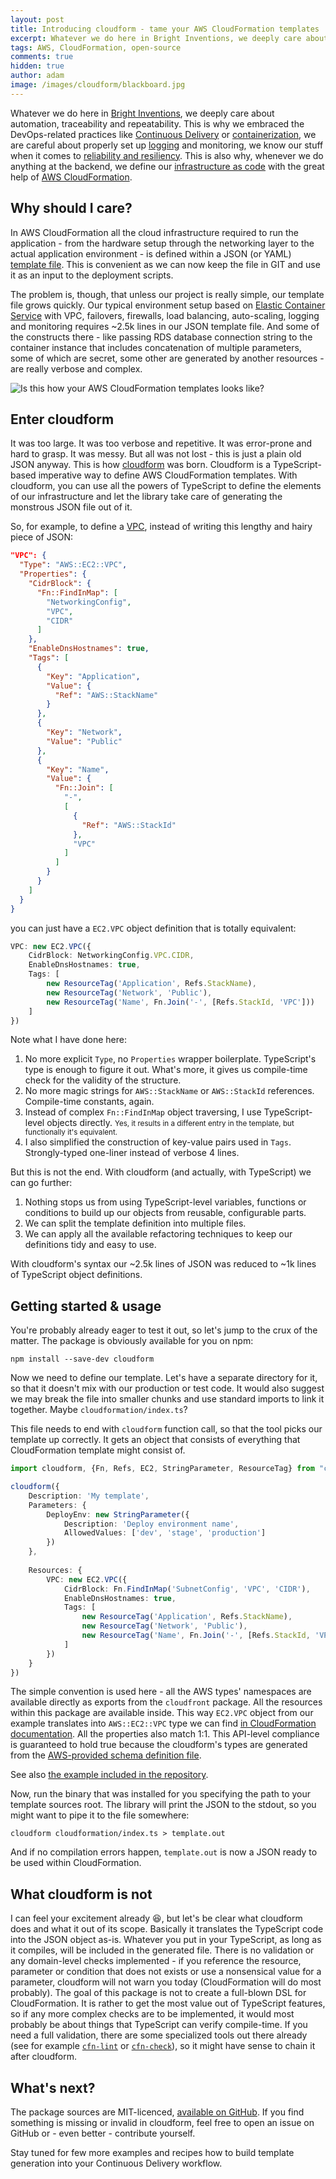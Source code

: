 ```yaml
---
layout: post
title: Introducing cloudform - tame your AWS CloudFormation templates
excerpt: Whatever we do here in Bright Inventions, we deeply care about automation, traceability and repeatability. This is why, whenever we do anything at the backend, we define our infrastructure as code with the great help of AWS CloudFormation. TODO
tags: AWS, CloudFormation, open-source
comments: true
hidden: true
author: adam
image: /images/cloudform/blackboard.jpg
---
```


Whatever we do here in [Bright Inventions](https://brightinventions.pl/), we deeply care about automation, traceability and repeatability. This is why we embraced the DevOps-related practices like [Continuous Delivery](https://brightinventions.pl/blog/teamcity-for-ios-project/) or [containerization](https://brightinventions.pl/blog/dockerizing-android-builds/), we are careful about properly set up [logging](https://brightinventions.pl/blog/http-request-logging-in-node/) and monitoring, we know our stuff when it comes to [reliability and resiliency](https://brightinventions.pl/blog/the-importance-of-timeouts/). This is also why, whenever we do anything at the backend, we define our [infrastructure as code](https://en.wikipedia.org/wiki/Infrastructure_as_Code) with the great help of [AWS CloudFormation](https://aws.amazon.com/cloudformation/).

## Why should I care?

In AWS CloudFormation all the cloud infrastructure required to run the application - from the hardware setup through the networking layer to the actual application environment - is defined within a JSON (or YAML) [template file](https://aws.amazon.com/cloudformation/aws-cloudformation-templates/). This is convenient as we can now keep the file in GIT and use it as an input to the deployment scripts. 

The problem is, though, that unless our project is really simple, our template file grows quickly. Our typical environment setup based on [Elastic Container Service](https://aws.amazon.com/ecs/) with VPC, failovers, firewalls, load balancing, auto-scaling, logging and monitoring requires ~2.5k lines in our JSON template file. And some of the constructs there - like passing RDS database connection string to the container instance that includes concatenation of multiple parameters, some of which are secret, some other are generated by another resources - are really verbose and complex. 

![Is this how your AWS CloudFormation templates looks like?](/images/cloudform/blackboard.jpg)

## Enter cloudform

It was too large. It was too verbose and repetitive. It was error-prone and hard to grasp. It was messy. But all was not lost - this is just a plain old JSON anyway. This is how [cloudform](https://www.npmjs.com/package/cloudform) was born. Cloudform is a TypeScript-based imperative way to define AWS CloudFormation templates. With cloudform, you can use all the powers of TypeScript to define the elements of our infrastructure and let the library take care of generating the monstrous JSON file out of it.

So, for example, to define a [VPC](http://docs.aws.amazon.com/AWSCloudFormation/latest/UserGuide/aws-resource-ec2-vpc.html), instead of writing this lengthy and hairy piece of JSON:

```json
"VPC": {
  "Type": "AWS::EC2::VPC",
  "Properties": {
    "CidrBlock": {
      "Fn::FindInMap": [
        "NetworkingConfig",
        "VPC",
        "CIDR"
      ]
    },
    "EnableDnsHostnames": true,
    "Tags": [
      {
        "Key": "Application",
        "Value": {
          "Ref": "AWS::StackName"
        }
      },
      {
        "Key": "Network",
        "Value": "Public"
      },
      {
        "Key": "Name",
        "Value": {
          "Fn::Join": [
            "-",
            [
              {
                "Ref": "AWS::StackId"
              },
              "VPC"
            ]
          ]
        }
      }
    ]
  }
}
```

you can just have a `EC2.VPC` object definition that is totally equivalent:

```typescript
VPC: new EC2.VPC({
    CidrBlock: NetworkingConfig.VPC.CIDR,
    EnableDnsHostnames: true,
    Tags: [
        new ResourceTag('Application', Refs.StackName),
        new ResourceTag('Network', 'Public'),
        new ResourceTag('Name', Fn.Join('-', [Refs.StackId, 'VPC']))
    ]
})
```

Note what I have done here:
1. No more explicit `Type`, no `Properties` wrapper boilerplate. TypeScript's type is enough to figure it out. What's more, it gives us compile-time check for the validity of the structure.
1. No more magic strings for `AWS::StackName` or `AWS::StackId` references. Compile-time constants, again.
1. Instead of complex `Fn::FindInMap` object traversing, I use TypeScript-level objects directly. <small>Yes, it results in a different entry in the template, but functionally it's equivalent.</small>
1. I also simplified the construction of key-value pairs used in `Tags`. Strongly-typed one-liner instead of verbose 4 lines.

But this is not the end. With cloudform (and actually, with TypeScript) we can go further:
1. Nothing stops us from using TypeScript-level variables, functions or conditions to build up our objects from reusable, configurable parts.
1. We can split the template definition into multiple files.
1. We can apply all the available refactoring techniques to keep our definitions tidy and easy to use.

With cloudform's syntax our ~2.5k lines of JSON was reduced to ~1k lines of TypeScript object definitions.

## Getting started & usage

You're probably already eager to test it out, so let's jump to the crux of the matter. The package is obviously available for you on npm:

`npm install --save-dev cloudform`

Now we need to define our template. Let's have a separate directory for it, so that it doesn't mix with our production or test code. It would also suggest we may break the file into smaller chunks and use standard imports to link it together. Maybe `cloudformation/index.ts`?

This file needs to end with `cloudform` function call, so that the tool picks our template up correctly. It gets an object that consists of everything that CloudFormation template might consist of. 

```typescript
import cloudform, {Fn, Refs, EC2, StringParameter, ResourceTag} from "cloudform"

cloudform({
    Description: 'My template',
    Parameters: {
        DeployEnv: new StringParameter({
            Description: 'Deploy environment name',
            AllowedValues: ['dev', 'stage', 'production']
        })
    },
   
    Resources: {
        VPC: new EC2.VPC({
            CidrBlock: Fn.FindInMap('SubnetConfig', 'VPC', 'CIDR'),
            EnableDnsHostnames: true,
            Tags: [
                new ResourceTag('Application', Refs.StackName),
                new ResourceTag('Network', 'Public'),
                new ResourceTag('Name', Fn.Join('-', [Refs.StackId, 'VPC']))
            ]
        })
    }
})
```

The simple convention is used here - all the AWS types' namespaces are available directly as exports from the `cloudfront` package. All the resources within this package are available inside. This way `EC2.VPC` object from our example translates into `AWS::EC2::VPC` type we can find [in CloudFormation documentation](http://docs.aws.amazon.com/AWSCloudFormation/latest/UserGuide/aws-resource-ec2-vpc.html). All the properties also match 1:1. This API-level compliance is guaranteed to hold true because the cloudform's types are generated from the [AWS-provided schema definition file](http://docs.aws.amazon.com/AWSCloudFormation/latest/UserGuide/cfn-resource-specification.html).

See also [the example included in the repository](https://github.com/bright/cloudform/blob/master/example/example.ts).

Now, run the binary that was installed for you specifying the path to your template sources root. The library will print the JSON to the stdout, so you might want to pipe it to the file somewhere:

`cloudform cloudformation/index.ts > template.out`

And if no compilation errors happen, `template.out` is now a JSON ready to be used within CloudFormation.

## What cloudform is not

I can feel your excitement already 😆, but let's be clear what cloudform does and what it out of its scope. Basically it translates the TypeScript code into the JSON object as-is. Whatever you put in your TypeScript, as long as it compiles, will be included in the generated file. There is no validation or any domain-level checks implemented - if you reference the resource, parameter or condition that does not exists or use a nonsensical value for a parameter, cloudform will not warn you today (CloudFormation will do most probably). The goal of this package is not to create a full-blown DSL for CloudFormation. It is rather to get the most value out of TypeScript features, so if any more complex checks are to be implemented, it would most probably be about things that TypeScript can verify compile-time. If you need a full validation, there are some specialized tools out there already (see for example [`cfn-lint`](https://www.npmjs.com/package/cfn-lint) or [`cfn-check`](https://www.npmjs.com/package/cfn-check)), so it might have sense to chain it after cloudform.

## What's next?

The package sources are MIT-licenced, [available on GitHub](https://github.com/bright/cloudform). If you find something is missing or invalid in cloudform, feel free to open an issue on GitHub or - even better - contribute yourself.

Stay tuned for few more examples and recipes how to build template generation into your Continuous Delivery workflow.

